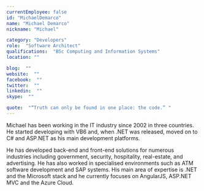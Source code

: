 ```yaml
---
currentEmployee: false
id: "MichaelDemarco"
name: "Michael Demarco"
nickname: "Michael"

category: "Developers"
role:  "Software Architect"
qualifications:  "BSc Computing and Information Systems"
location: ""

blog:  ""
website:  ""
facebook:  ""
twitter:  ""
linkedin:  ""
skype:  ""

quote:  "“Truth can only be found in one place: the code.” "
---
```


Michael has been working in the IT industry since 2002 in three countries. He started developing with VB6 and, when .NET was released, moved on to C# and ASP.NET as his main development platforms. 

He has developed back-end and front-end solutions for numerous industries including government, security, hospitality, real-estate, and advertising. He has also worked in specialised environments such as ATM software development and SAP systems. His main area of expertise is .NET and the Microsoft stack and he currently focuses on AngularJS, ASP.NET MVC and the Azure Cloud.